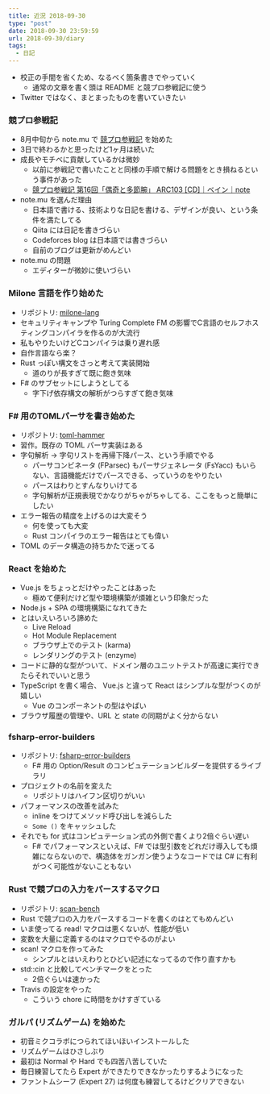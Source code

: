 ```yaml
---
title: 近況 2018-09-30
type: "post"
date: 2018-09-30 23:59:59
url: 2018-09-30/diary
tags:
  - 日記
---
```


<!--more-->

- 校正の手間を省くため、なるべく箇条書きでやっていく
    - 通常の文章を書く頭は README と競プロ参戦記に使う
- Twitter ではなく、まとまったものを書いていきたい

### 競プロ参戦記

- 8月中旬から note.mu で [競プロ参戦記](https://note.mu/vain0x/m/m9aa8513f4e97) を始めた
- 3日で終わるかと思ったけど1ヶ月は続いた
- 成長やモチベに貢献しているかは微妙
    - 以前に参戦記で書いたことと同様の手順で解ける問題をとき損ねるという事件があった
    - [競プロ参戦記 第16回「偶奇と多節腕」 ARC103 \[CD\]｜ベイン｜note](https://note.mu/vain0x/n/n556db26bb3a8)
- note.mu を選んだ理由
    - 日本語で書ける、技術よりな日記を書ける、デザインが良い、という条件を満たしてる
    - Qiita には日記を書きづらい
    - Codeforces blog は日本語では書きづらい
    - 自前のブログは更新がめんどい
- note.mu の問題
    - エディターが微妙に使いづらい

### Milone 言語を作り始めた

- リポジトリ: [milone-lang](https://github.com/vain0x/milone-lang)
- セキュリティキャンプや Turing Complete FM の影響でC言語のセルフホスティングコンパイラを作るのが大流行
- 私もやりたいけどCコンパイラは乗り遅れ感
- 自作言語なら楽？
- Rust っぽい構文をさっと考えて実装開始
    - 道のりが長すぎて既に飽き気味
- F# のサブセットにしようとしてる
    - 字下げ依存構文の解析がつらすぎて飽き気味

### F# 用のTOMLパーサを書き始めた

- リポジトリ: [toml-hammer](https://github.com/vain0x/playground/tree/4cafe15dd57d0df68c8bc9c8864b6f6fcf7dbba5/2018-09-14-toml-hammer)
- 習作。既存の TOML パーサ実装はある
- 字句解析 → 字句リストを再帰下降パース、という手順でやる
    - パーサコンビネータ (FParsec) もパーサジェネレータ (FsYacc) もいらない、言語機能だけでパースできる、っていうのをやりたい
    - パースはわりとすんなりいけてる
    - 字句解析が正規表現でかなりがちゃがちゃしてる、ここをもっと簡単にしたい
- エラー報告の精度を上げるのは大変そう
    - 何を使っても大変
    - Rust コンパイラのエラー報告はとても偉い
- TOML のデータ構造の持ちかたで迷ってる

### React を始めた

- Vue.js をちょっとだけやったことはあった
    - 極めて便利だけど型や環境構築が煩雑という印象だった
- Node.js + SPA の環境構築になれてきた
- とはいえいろいろ諦めた
    - Live Reload
    - Hot Module Replacement
    - ブラウザ上でのテスト (karma)
    - レンダリングのテスト (enzyme)
- コードに静的な型がついて、ドメイン層のユニットテストが高速に実行できたらそれでいいと思う
- TypeScript を書く場合、 Vue.js と違って React はシンプルな型がつくのが嬉しい
    - Vue のコンポーネントの型はやばい
- ブラウザ履歴の管理や、URL と state の同期がよく分からない

### fsharp-error-builders

- リポジトリ: [fsharp-error-builders](https://github.com/vain0x/fsharp-error-builders)
    - F# 用の Option/Result のコンピュテーションビルダーを提供するライブラリ
- プロジェクトの名前を変えた
    - リポジトリはハイフン区切りがいい
- パフォーマンスの改善を試みた
    - inline をつけてメソッド呼び出しを減らした
    - `Some ()` をキャッシュした
- それでも for 式はコンピュテーション式の外側で書くより2倍ぐらい遅い
    - F# でパフォーマンスといえば、F# では型引数をどれだけ導入しても煩雑にならないので、構造体をガンガン使うようなコードでは C# に有利がつく可能性がないこともない

### Rust で競プロの入力をパースするマクロ

- リポジトリ: [scan-bench](https://github.com/vain0x/scan-bench)
- Rust で競プロの入力をパースするコードを書くのはとてもめんどい
- いま使ってる read! マクロは悪くないが、性能が低い
- 変数を大量に定義するのはマクロでやるのがよい
- scan! マクロを作ってみた
    - シンプルとはいえわりとひどい記述になってるので作り直すかも
- std::cin と比較してベンチマークをとった
    - 2倍ぐらいは速かった
- Travis の設定をやった
    - こういう chore に時間をかけすぎている

### ガルパ (リズムゲーム) を始めた

- 初音ミクコラボにつられてほいほいインストールした
- リズムゲームはひさしぶり
- 最初は Normal や Hard でも四苦八苦していた
- 毎日練習してたら Expert ができたりできなかったりするようになった
- ファントムシーフ (Expert 27) は何度も練習してるけどクリアできない
